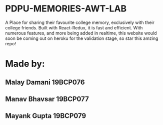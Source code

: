 ﻿# PDPU-MEMORIES-AWT-LAB


A Place for sharing their favourite college memory, exclusively with their college friends. Built with React-Redux, it is fast and efficient. With numerous features, and more being added in realtime, this website would soon be coming out on heroku for the validation stage, so star this amzing repo! 

# Made by:

## Malay Damani 19BCP076
## Manav Bhavsar 19BCP077
## Mayank Gupta 19BCP079
